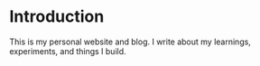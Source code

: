 # Introduction

This is my personal website and blog. I write about my learnings, experiments, and things I build.

